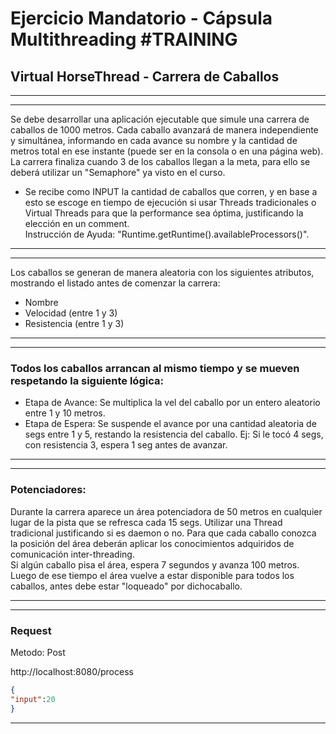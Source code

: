 
# Ejercicio Mandatorio - Cápsula Multithreading #TRAINING		
## Virtual HorseThread - Carrera de Caballos
***
***
Se debe desarrollar una aplicación ejecutable que simule una carrera de caballos de 1000 metros. 
Cada caballo avanzará de manera independiente y simultánea, informando en cada avance su nombre 
y la cantidad de metros total en ese instante (puede ser en la consola o en una página web). 
La carrera finaliza cuando 3 de los caballos llegan a la meta, para ello se deberá utilizar 
un "Semaphore" ya visto en el curso.

- Se recibe como INPUT la cantidad de caballos que corren, y en base a esto se escoge en tiempo de ejecución si usar
Threads tradicionales o Virtual Threads para que la performance sea óptima, justificando la elección en un comment.		
Instrucción de Ayuda: "Runtime.getRuntime().availableProcessors()".
***
***
Los caballos se generan de manera aleatoria con los siguientes atributos, mostrando el listado antes de comenzar
la carrera:		

- Nombre		
- Velocidad (entre 1 y 3)		
- Resistencia (entre 1 y 3)		
***
***
### Todos los caballos arrancan al mismo tiempo y se mueven respetando la siguiente lógica:

- Etapa de Avance: Se multiplica la vel del caballo por un entero aleatorio entre 1 y 10 metros.
- Etapa de Espera: Se suspende el avance por una cantidad aleatoria de segs entre 1 y 5, restando la resistencia del caballo. Ej: Si le tocó 4 segs, con resistencia 3, espera 1 seg antes de avanzar.

***
***
### Potenciadores:
Durante la carrera aparece un área potenciadora de 50 metros en cualquier lugar de la pista que se refresca cada 15 segs. Utilizar una Thread tradicional justificando si es daemon o no. Para que cada caballo conozca la posición del área deberán aplicar los conocimientos adquiridos de comunicación inter-threading.		
Si algún caballo pisa el área, espera 7 segundos y avanza 100 metros. Luego de ese tiempo el área vuelve a estar 
disponible para todos los caballos, antes debe estar "loqueado" por dichocaballo.	
***
***

### Request
Metodo: Post

http://localhost:8080/process
``` json
{
"input":20
}
``` 
***